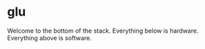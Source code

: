 # glu
Welcome to the bottom of the stack. Everything below is hardware. Everything above is software.
 